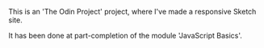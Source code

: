 This is an 'The Odin Project' project, where I've made a responsive Sketch site.

It has been done at part-completion of the module 'JavaScript Basics'.